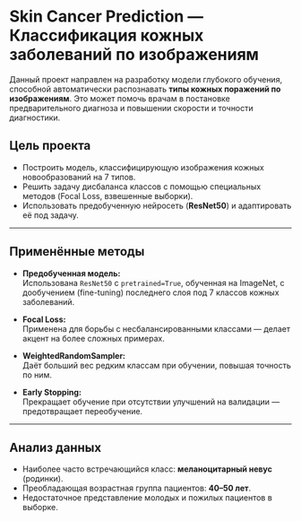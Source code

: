 #  Skin Cancer Prediction — Классификация кожных заболеваний по изображениям

Данный проект направлен на разработку модели глубокого обучения, способной автоматически распознавать **типы кожных поражений по изображениям**. Это может помочь врачам в постановке предварительного диагноза и повышении скорости и точности диагностики.

##  Цель проекта

- Построить модель, классифицирующую изображения кожных новообразований на 7 типов.
- Решить задачу дисбаланса классов с помощью специальных методов (Focal Loss, взвешенные выборки).
- Использовать предобученную нейросеть (**ResNet50**) и адаптировать её под задачу.

---

##  Применённые методы

- **Предобученная модель:**  
  Использована `ResNet50` с `pretrained=True`, обученная на ImageNet, с дообучением (fine-tuning) последнего слоя под 7 классов кожных заболеваний.

- **Focal Loss:**  
  Применена для борьбы с несбалансированными классами — делает акцент на более сложных примерах.

- **WeightedRandomSampler:**  
  Даёт больший вес редким классам при обучении, повышая точность по ним.

- **Early Stopping:**  
  Прекращает обучение при отсутствии улучшений на валидации — предотвращает переобучение.

---

## Анализ данных

- Наиболее часто встречающийся класс: **меланоцитарный невус** (родинки).
- Преобладающая возрастная группа пациентов: **40–50 лет**.
- Недостаточное представление молодых и пожилых пациентов в выборке.
